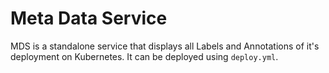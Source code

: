 # Meta Data Service

MDS is a standalone service that displays all Labels and Annotations of it's deployment on Kubernetes. It can be deployed using `deploy.yml`.

